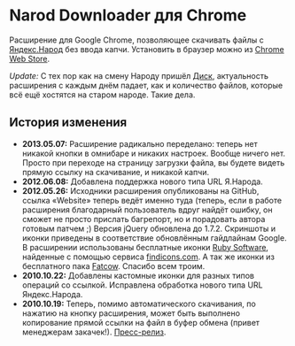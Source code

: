 # Narod Downloader для Chrome

Расширение для Google Chrome, позволяющее скачивать файлы с [Яндекс.Народ](http://narod.yandex.ru) без ввода капчи. Установить в браузер можно из [Chrome Web Store](https://chrome.google.com/webstore/detail/ghbefppmmpdhcpeebokjjnkmdflcgbcn).

*Update:* С тех пор как на смену Народу пришёл [Диск](https://disk.yandex.ru/download/), актуальность расширения с каждым днём падает, как и количество файлов, которые всё ещё хостятся на старом народе. Такие дела.

## История изменения

* **2013.05.07:** Расширение радикально переделано: теперь нет никакой кнопки в омнибаре и никаких настроек. Вообще ничего нет. Просто при переходе на страницу загрузки файла, вы будете видеть прямую ссылку на скачивание, и никакой капчи.
* **2012.06.08:** Добавлена поддержка нового типа URL Я.Народа.
* **2012.05.26:** Исходники расширения опубликованы на GitHub, ссылка «Website» теперь ведёт именно туда (теперь, если в работе расширения  благодарный пользователь вдруг найдёт ошибку, он сможет не просто прислать багрепорт, но и порадовать автора готовым патчем ;) Версия jQuery обновлена до 1.7.2. Скриншоты и иконки приведены в соответствие обновлённым гайдлайнам Google.
В расширении использованы бесплатные иконки [Ruby Software](http://rubysoftware.nl), найденные с помощью сервиса [findicons.com](http://findicons.com). А так же иконки из бесплатного пака [Fatcow](http://fatcow.com/free-icons). Спасибо всем троим.
* **2010.10.22:** Добавлены кастомные иконки для разных типов операций со ссылкой. Исправлена обработка нового типа URL Яндекс.Народа.
* **2010.10.19:** Теперь, помимо автоматического скачивания, по нажатию на кнопку расширения, может быть выполнено копирование прямой ссылки на файл в буфер обмена (привет менеджерам закачек!). [Пресс-релиз](http://b23.ru/c3l2).

